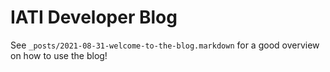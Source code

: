 # IATI Developer Blog

See `_posts/2021-08-31-welcome-to-the-blog.markdown` for a good overview on how to use the blog!